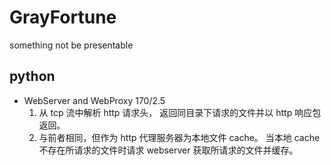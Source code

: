 # GrayFortune
 something not be presentable

## python 

+ WebServer and WebProxy    170/2.5
    1. 从 tcp 流中解析 http 请求头， 返回同目录下请求的文件并以 http 响应包返回。
    2. 与前者相同，但作为 http 代理服务器为本地文件 cache。 当本地 cache 不存在所请求的文件时请求 webserver 获取所请求的文件并缓存。  